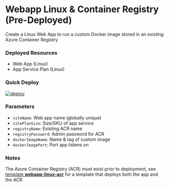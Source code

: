 # Webapp Linux & Container Registry (Pre-Deployed)
Create a Linux Web App to run a *custom* Docker image stored in an *existing* Azure Container Registry

### Deployed Resources
- Web App (Linux)
- App Service Plan (Linux)

### Quick Deploy
[![deploy](https://raw.githubusercontent.com/benc-uk/azure-arm/master/etc/azuredeploy.png)](https://portal.azure.com/#create/Microsoft.Template/uri/https%3A%2F%2Fraw.githubusercontent.com%2Fbenc-uk%2Fazure-arm%2Fmaster%2Fpaas-web%2Fwebapp-linux-custom%2Fazuredeploy.json)  

### Parameters
- `siteName`: Web app name (globally unique)
- `sitePlanSize`: Size/SKU of app service
- `registryName`: Existing ACR name 
- `registryPassword`: Admin password for ACR
- `dockerImageName`: Name & tag of custom image
- `dockerImagePort`: Port app listens on

### Notes
The Azure Container Registry (ACR) must exist prior to deployment, see [template **webapp-linux-acr**](../webapp-linux-acr/) for a template that deploys both the app and the ACR 